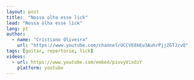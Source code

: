```yaml
---
layout: post
title:  "Nossa olha esse lick"
lead: "Nossa olha esse lick"
lang: pt
author:
  - name: "Cristiano Oliveira"
    url: "https://www.youtube.com/channel/UCCVE8kEu3AuhrPjjZGTJzvQ"
tags: [guitar, repertorie, lick]
videos:
  - url: https://www.youtube.com/embed/pivvyVixdzY
    platform: youtube
---
```

